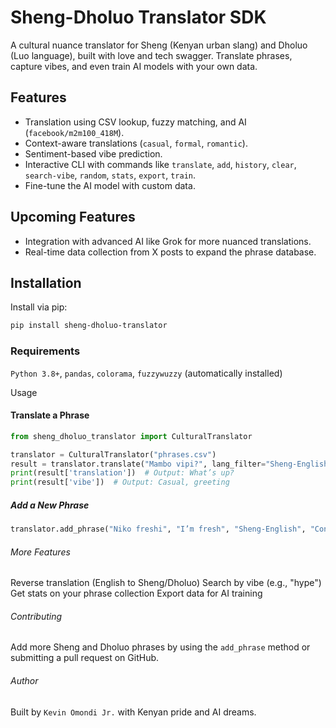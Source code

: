 # Sheng-Dholuo Translator SDK

A cultural nuance translator for Sheng (Kenyan urban slang) and Dholuo (Luo language), built with love and tech swagger. Translate phrases, capture vibes, and even train AI models with your own data.

## Features
- Translation using CSV lookup, fuzzy matching, and AI (`facebook/m2m100_418M`).
- Context-aware translations (`casual`, `formal`, `romantic`).
- Sentiment-based vibe prediction.
- Interactive CLI with commands like `translate`, `add`, `history`, `clear`, `search-vibe`, `random`, `stats`, `export`, `train`.
- Fine-tune the AI model with custom data.

## Upcoming Features
- Integration with advanced AI like Grok for more nuanced translations.
- Real-time data collection from X posts to expand the phrase database.

## Installation

Install via pip:

```bash
pip install sheng-dholuo-translator
```

### Requirements

`Python 3.8+`,
`pandas`, `colorama`, `fuzzywuzzy` (automatically installed)

Usage

#### Translate a Phrase

```python
from sheng_dholuo_translator import CulturalTranslator

translator = CulturalTranslator("phrases.csv")
result = translator.translate("Mambo vipi?", lang_filter="Sheng-English")
print(result['translation'])  # Output: What’s up?
print(result['vibe'])  # Output: Casual, greeting
```

##### Add a New Phrase

```python
translator.add_phrase("Niko freshi", "I’m fresh", "Sheng-English", "Confident, stylish")
```

###### More Features

Reverse translation (English to Sheng/Dholuo)
Search by vibe (e.g., "hype")
Get stats on your phrase collection
Export data for AI training

###### Contributing

Add more Sheng and Dholuo phrases by using the `add_phrase` method or submitting a pull request on GitHub.

###### Author

Built by `Kevin Omondi Jr.` with Kenyan pride and AI dreams.
